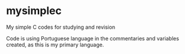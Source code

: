 # mysimplec
My simple C codes for studying and revision

Code is using Portuguese language in the commentaries and variables created, as this is my primary language.
